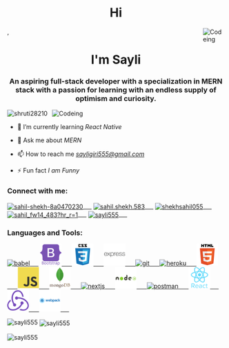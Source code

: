 <h1 align="center">Hi </h1>
  <img align="right" alt="Codeing" width="50px" height="50px" src="https://raw.githubusercontent.com/MartinHeinz/MartinHeinz/master/wave.gif">
  ,<h1 align="center"> I'm Sayli</h1>
<h3 align="center">An aspiring full-stack developer with a specialization in MERN stack with a passion for learning with an endless supply of optimism and curiosity.</h3>
<img align="right" alt="Codeing" width="400" src="https://i.pinimg.com/originals/9d/cb/36/9dcb36579d4518b31451906466dc735d.gif">

<p align="left"> <img src="https://komarev.com/ghpvc/?username=sayli555&label=Profile%20views&color=0e75b6&style=flat" alt="shruti28210" /> </p>



- 🌱 I’m currently learning *React Native*

- 💬 Ask me about *MERN*

- 📫 How to reach me *sayligiri555@gmail.com*

- ⚡ Fun fact *I am Funny*

<h3 align="left">Connect with me:</h3>
<p align="left">
  
  <a href="https://www.linkedin.com/in/sayli-giri/" target="blank"><img align="center"
      src="https://raw.githubusercontent.com/rahuldkjain/github-profile-readme-generator/master/src/images/icons/Social/linked-in-alt.svg"
      alt="sahil-shekh-8a0470230" width="50" height="50"/>&nbsp;&nbsp;&nbsp;&nbsp;&nbsp;</a>
  <a href="https://fb.com/sayli555" target="blank"><img align="center"
      src="https://raw.githubusercontent.com/rahuldkjain/github-profile-readme-generator/master/src/images/icons/Social/facebook.svg"
      alt="sahil.shekh.583"  width="50" height="50"/>&nbsp;&nbsp;&nbsp;&nbsp;&nbsp;</a>
<a href="https://www.instagram.com/sayli.developer/" target="blank"><img align="center"
      src="https://raw.githubusercontent.com/rahuldkjain/github-profile-readme-generator/master/src/images/icons/Social/instagram.svg"
      alt="shekhsahil055"  width="50" height="50"/>&nbsp;&nbsp;&nbsp;&nbsp;&nbsp;</a>
  <a href="https://www.hackerrank.com/sayligiri555" target="blank"><img align="center"
      src="https://raw.githubusercontent.com/rahuldkjain/github-profile-readme-generator/master/src/images/icons/Social/hackerrank.svg"
      alt="sahil_fw14_483?hr_r=1"  width="50" height="50"/>&nbsp;&nbsp;&nbsp;&nbsp;&nbsp;</a>
    <a href="https://www.leetcode.com/sayli555" target="blank"><img align="center" src="https://raw.githubusercontent.com/rahuldkjain/github-profile-readme-generator/master/src/images/icons/Social/leet-code.svg" alt="sayli555"  width="50" height="50"/>&nbsp;&nbsp;&nbsp;&nbsp;&nbsp;</a>
</p>

<h3 align="left">Languages and Tools:</h3>
<p align="left"> <a href="https://babeljs.io/" target="_blank" rel="noreferrer"> <img src="https://www.vectorlogo.zone/logos/babeljs/babeljs-icon.svg" alt="babel" width="50" height="50"/>&nbsp;&nbsp;&nbsp;&nbsp;&nbsp;</a> <a href="https://getbootstrap.com" target="_blank" rel="noreferrer">  <img src="https://raw.githubusercontent.com/devicons/devicon/master/icons/bootstrap/bootstrap-plain-wordmark.svg" alt="bootstrap" width="50" height="50"/>&nbsp;&nbsp;&nbsp;&nbsp;&nbsp; </a> <a href="https://www.w3schools.com/css/" target="_blank" rel="noreferrer"> <img src="https://raw.githubusercontent.com/devicons/devicon/master/icons/css3/css3-original-wordmark.svg" alt="css3" width="50" height="50"/>&nbsp;&nbsp;&nbsp;&nbsp;&nbsp;
  </a> <a href="https://expressjs.com" target="_blank" rel="noreferrer"> <img src="https://raw.githubusercontent.com/devicons/devicon/master/icons/express/express-original-wordmark.svg" alt="express" width="50" height="50"/>&nbsp;&nbsp;&nbsp;&nbsp;&nbsp; </a> <a href="https://git-scm.com/" target="_blank" rel="noreferrer"> <img src="https://www.vectorlogo.zone/logos/git-scm/git-scm-icon.svg" alt="git" width="50" height="50"/>&nbsp;&nbsp;&nbsp;&nbsp;&nbsp; </a> 
  <a href="https://heroku.com" target="_blank" rel="noreferrer"> <img src="https://www.vectorlogo.zone/logos/heroku/heroku-icon.svg" alt="heroku" width="50" height="50"/>&nbsp;&nbsp;&nbsp;&nbsp;&nbsp; </a>  <a href="https://www.w3.org/html/" target="_blank" rel="noreferrer"> <img src="https://raw.githubusercontent.com/devicons/devicon/master/icons/html5/html5-original-wordmark.svg" alt="html5" width="50" height="50"/>&nbsp;&nbsp;&nbsp;&nbsp;&nbsp; </a><a href="https://developer.mozilla.org/en-US/docs/Web/JavaScript" target="_blank" rel="noreferrer"> <img src="https://raw.githubusercontent.com/devicons/devicon/master/icons/javascript/javascript-original.svg" alt="javascript" width="50" height="50"/>&nbsp;&nbsp;&nbsp;&nbsp;&nbsp; </a>  <a href="https://www.mongodb.com/" target="_blank" rel="noreferrer"> <img src="https://raw.githubusercontent.com/devicons/devicon/master/icons/mongodb/mongodb-original-wordmark.svg" alt="mongodb" width="50" height="50"/>&nbsp;&nbsp;&nbsp;&nbsp;&nbsp; </a>  <a href="https://nextjs.org/" target="_blank" rel="noreferrer"> <img src="https://cdn.worldvectorlogo.com/logos/nextjs-2.svg" alt="nextjs" width="50" height="50"/>&nbsp;&nbsp;&nbsp;&nbsp;&nbsp; </a>  <a href="https://nodejs.org" target="_blank" rel="noreferrer"> <img src="https://raw.githubusercontent.com/devicons/devicon/master/icons/nodejs/nodejs-original-wordmark.svg" alt="nodejs" width="50" height="50"/>&nbsp;&nbsp;&nbsp;&nbsp;&nbsp; </a> <a href="https://postman.com" target="_blank" rel="noreferrer"> <img src="https://www.vectorlogo.zone/logos/getpostman/getpostman-icon.svg" alt="postman" width="50" height="50"/>&nbsp;&nbsp;&nbsp;&nbsp;&nbsp; </a><a href="https://reactjs.org/" target="_blank" rel="noreferrer"> <img src="https://raw.githubusercontent.com/devicons/devicon/master/icons/react/react-original-wordmark.svg" alt="react" width="50" height="50"/>&nbsp;&nbsp;&nbsp;&nbsp;&nbsp; </a> <a href="https://redux.js.org" target="_blank" rel="noreferrer"> <img src="https://raw.githubusercontent.com/devicons/devicon/master/icons/redux/redux-original.svg" alt="redux" width="50" height="50"/>&nbsp;&nbsp;&nbsp;&nbsp;&nbsp; </a> <a href="https://webpack.js.org" target="_blank" rel="noreferrer"> <img src="https://raw.githubusercontent.com/devicons/devicon/d00d0969292a6569d45b06d3f350f463a0107b0d/icons/webpack/webpack-original-wordmark.svg" alt="webpack" width="50" height="50"/>&nbsp;&nbsp;&nbsp;&nbsp;&nbsp; </a> </p>

<p><img align="left" src="https://github-readme-stats.vercel.app/api/top-langs?username=sayli555&show_icons=true&locale=en&layout=compact" alt="sayli555" /></p>

<p>&nbsp;<img align="center" src="https://github-readme-stats.vercel.app/api?username=sayli555&show_icons=true&locale=en" alt="sayli555" /></p>

<p><img align="center" src="https://github-readme-streak-stats.herokuapp.com/?user=sayli555&" alt="sayli555" /></p>
